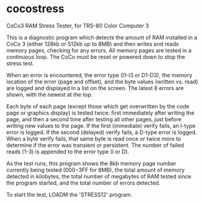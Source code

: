 # cocostress
CoCo3 RAM Stress Tester, for TRS-80 Color Computer 3

This is a diagnostic program which detects the amount of RAM installed in a CoCo 3 (either 128kb or 512kb up to 8MB) and then writes and reads memory pages, checking for any errors.  All memory pages are tested in a continuous loop.  The CoCo must be reset or powered down to stop the stress test.

When an error is encountered, the error type (I1-I3 or D1-D3), the memory location of the error (page and offset), and the byte values (written vs. read) are logged and displayed in a list on the screen. The latest 8 errors are shown, with the newest at the top.

Each byte of each page (except those which get overwritten by the code page or graphics display) is tested twice: first immediately after writing the page, and then a second time after testing all other pages, just before writing new values to the page. If the first (immediate) verify fails, an I-type error is logged. If the second (delayed) verify fails, a D-type error is logged. When a byte verify fails, that same byte is read once or twice more to determine if the error was transient or persistent. The number of failed reads (1-3) is appended to the error type (I or D).

As the test runs, this program shows the 8kb memory page number currently being tested ($000-$3FF for 8MB), the total amount of memory detected in kilobytes, the total number of megabytes of RAM tested since the program started, and the total number of errors detected.

To start the test, LOADM the 'STRESS12' program.

